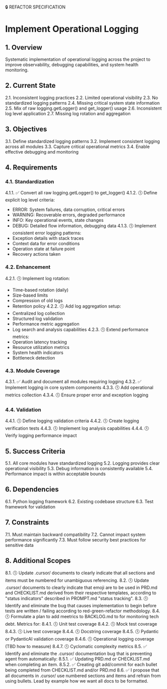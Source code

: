 🔒 REFACTOR SPECIFICATION
# Implement Operational Logging

## 1. Overview
Systematic implementation of operational logging across the project to improve observability, debugging capabilities, and system health monitoring.

## 2. Current State
2.1. Inconsistent logging practices
2.2. Limited operational visibility
2.3. No standardized logging patterns
2.4. Missing critical system state information
2.5. Mix of raw logging.getLogger() and get_logger() usage
2.6. Inconsistent log level application
2.7. Missing log rotation and aggregation

## 3. Objectives
3.1. Define standardized logging patterns
3.2. Implement consistent logging across all modules
3.3. Capture critical operational metrics
3.4. Enable effective debugging and monitoring

## 4. Requirements

### 4.1. Standardization
4.1.1. ✅ Convert all raw logging.getLogger() to get_logger()
4.1.2. 🕔 Define explicit log level criteria:
   - ERROR: System failures, data corruption, critical errors
   - WARNING: Recoverable errors, degraded performance
   - INFO: Key operational events, state changes
   - DEBUG: Detailed flow information, debugging data
4.1.3. 🕔 Implement consistent error logging patterns:
   - Exception details with stack traces
   - Context data for error conditions
   - Operation state at failure point
   - Recovery actions taken

### 4.2. Enhancement
4.2.1. 🕔 Implement log rotation:
   - Time-based rotation (daily)
   - Size-based limits
   - Compression of old logs
   - Retention policy
4.2.2. 🕔 Add log aggregation setup:
   - Centralized log collection
   - Structured log validation
   - Performance metric aggregation
   - Log search and analysis capabilities
4.2.3. 🕔 Extend performance metrics:
   - Operation latency tracking
   - Resource utilization metrics
   - System health indicators
   - Bottleneck detection

### 4.3. Module Coverage
4.3.1. ✅ Audit and document all modules requiring logging
4.3.2. ✅ Implement logging in core system components
4.3.3. 🕔 Add operational metrics collection
4.3.4. 🕔 Ensure proper error and exception logging

### 4.4. Validation
4.4.1. 🕔 Define logging validation criteria
4.4.2. 🕔 Create logging verification tests
4.4.3. 🕔 Implement log analysis capabilities
4.4.4. 🕔 Verify logging performance impact

## 5. Success Criteria
5.1. All core modules have standardized logging
5.2. Logging provides clear operational visibility
5.3. Debug information is consistently available
5.4. Performance impact is within acceptable bounds

## 6. Dependencies
6.1. Python logging framework
6.2. Existing codebase structure
6.3. Test framework for validation

## 7. Constraints
7.1. Must maintain backward compatibility
7.2. Cannot impact system performance significantly
7.3. Must follow security best practices for sensitive data 

## 8. Additional Scopes
8.1. 🕔 Update .cursor/ documents to clearly indicate that all sections and items must be numbered for unambiguous referencing.
8.2. 🕔 Update .cursor/ documents to clearly indicate that emoji are to be used in PRD.md and CHECKLIST.md derived from their respective templates, according to "status indicators" described in PROMPT.md "status tracking".
8.3. 🕔 Identify and eliminate the bug that causes implementation to begin before tests are written / failing according to red-green-refactor methodology.
8.4. 🕔 Formulate a plan to add meetrics to BACKLOG.md to for monitoring tech debt. Metrics for:
  8.4.1. 🕔 Unit test coverage
  8.4.2. 🕔 Mock test coverage
  8.4.3. 🕔 Live test coverage
  8.4.4. 🕔 Docstring coverage
  8.4.5. 🕔 Pydantic or PydanticAI validation coverage
  8.4.6. 🕔 Operational logging coverage (TBD how to measure)
  8.4.7. 🕔 Cyclomatic complexity metrics
8.5. ✅ Identify and eliminate the .cursor/ documentation bug that is preventing agent from automatically:
  8.5.1. ✅ Updating PRD.md or CHECKLIST.md when completing an item.
  8.5.2. ✅ Creating git add/commit for each bullet being completed from CHECKLIST.md and/or PRD.md
8.6. ✅ I propose that all documents in .cursor/ use numbered sections and items and refrain from using bullets. Lead by example how we want all docs to be formatted.